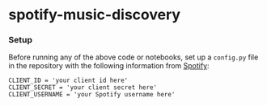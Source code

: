 # spotify-music-discovery

### Setup
Before running any of the above code or notebooks, set up a `config.py` file in the repository 
with the following information from [Spotify](https://developer.spotify.com/documentation/general/guides/app-settings/#register-your-app):

```
CLIENT_ID = 'your client id here'
CLIENT_SECRET = 'your client secret here'
CLIENT_USERNAME = 'your Spotify username here'
```
